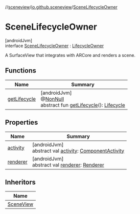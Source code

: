 //[sceneview](../../../index.md)/[io.github.sceneview](../index.md)/[SceneLifecycleOwner](index.md)

# SceneLifecycleOwner

[androidJvm]\
interface [SceneLifecycleOwner](index.md) : [LifecycleOwner](https://developer.android.com/reference/kotlin/androidx/lifecycle/LifecycleOwner.html)

A SurfaceView that integrates with ARCore and renders a scene.

## Functions

| Name | Summary |
|---|---|
| [getLifecycle](index.md#1810192813%2FFunctions%2F-1571379623) | [androidJvm]<br>@[NonNull](https://developer.android.com/reference/kotlin/androidx/annotation/NonNull.html)<br>abstract fun [getLifecycle](index.md#1810192813%2FFunctions%2F-1571379623)(): [Lifecycle](https://developer.android.com/reference/kotlin/androidx/lifecycle/Lifecycle.html) |

## Properties

| Name | Summary |
|---|---|
| [activity](activity.md) | [androidJvm]<br>abstract val [activity](activity.md): [ComponentActivity](https://developer.android.com/reference/kotlin/androidx/activity/ComponentActivity.html) |
| [renderer](renderer.md) | [androidJvm]<br>abstract val [renderer](renderer.md): [Renderer](../../com.google.ar.sceneform.rendering/-renderer/index.md) |

## Inheritors

| Name |
|---|
| [SceneView](../-scene-view/index.md) |
